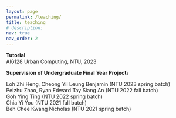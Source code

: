 ```yaml
---
layout: page
permalink: /teaching/
title: teaching
# description: 
nav: true
nav_order: 2
---
```


**Tutorial**\
AI6128 Urban Computing, NTU, 2023



**Supervision of Undergraduate Final Year Project**\
<!-- Daniel Tan Teck Wee (NTU 2024 spring batch) -->
<!-- Yap Wee Jun, Malavade Sanskar Deepak (NTU 2023 fall batch) -->
Loh Zhi Heng, Cheong Yii Leung Benjamin (NTU 2023 spring batch)\
Peizhu Zhao, Ryan Edward Tay Siang An (NTU 2022 fall batch)\
Goh Ying Ting (NTU 2022 spring batch)\
Chia Yi You (NTU 2021 fall batch)\
Beh Chee Kwang Nicholas (NTU 2021 spring batch)





<!-- For now, this page is assumed to be a static description of your courses. You can convert it to a collection similar to `_projects/` so that you can have a dedicated page for each course.
Organize your courses by years, topics, or universities, however you like! -->
